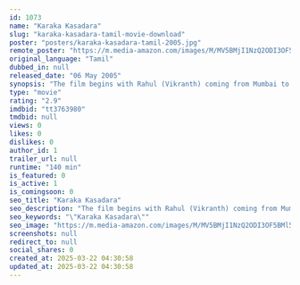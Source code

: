 ```yaml
---
id: 1073
name: "Karaka Kasadara"
slug: "karaka-kasadara-tamil-movie-download"
poster: "posters/karaka-kasadara-tamil-2005.jpg"
remote_poster: "https://m.media-amazon.com/images/M/MV5BMjI1NzQ2ODI3OF5BMl5BanBnXkFtZTgwOTY4MDAwNDE@._V1_SX300.jpg"
original_language: "Tamil"
dubbed_in: null
released_date: "06 May 2005"
synopsis: "The film begins with Rahul (Vikranth) coming from Mumbai to India to see his grandparents for the first time. He helps a girl who was going to commit suicide due to her upcoming marriage. He performs some comedy with Vadivelu and ..."
type: "movie"
rating: "2.9"
imdbid: "tt3763980"
tmdbid: null
views: 0
likes: 0
dislikes: 0
author_id: 1
trailer_url: null
runtime: "140 min"
is_featured: 0
is_active: 1
is_comingsoon: 0
seo_title: "Karaka Kasadara"
seo_description: "The film begins with Rahul (Vikranth) coming from Mumbai to India to see his grandparents for the first time. He helps a girl who was going to commit suicide due to her upcoming marriage. He performs some comedy with Vadivelu and ..."
seo_keywords: "\"Karaka Kasadara\""
seo_image: "https://m.media-amazon.com/images/M/MV5BMjI1NzQ2ODI3OF5BMl5BanBnXkFtZTgwOTY4MDAwNDE@._V1_SX300.jpg"
screenshots: null
redirect_to: null
social_shares: 0
created_at: 2025-03-22 04:30:58
updated_at: 2025-03-22 04:30:58
---
```


